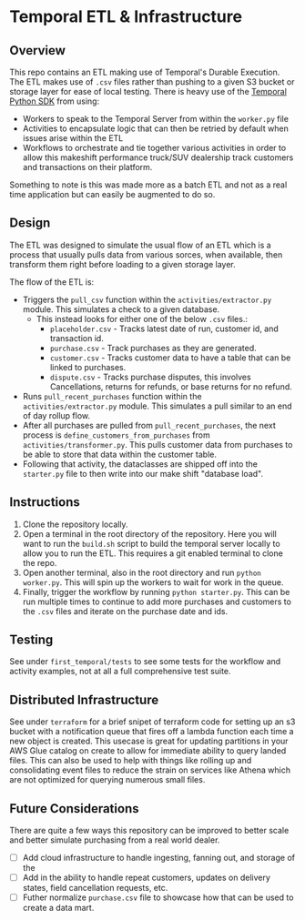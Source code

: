 # Temporal ETL & Infrastructure 

## Overview
This repo contains an ETL making use of Temporal's Durable Execution. The ETL makes use of `.csv` files rather than pushing to a given S3 bucket or storage layer for ease of local testing. There is heavy use of the [Temporal Python SDK](https://github.com/temporalio/sdk-python) from using:
* Workers to speak to the Temporal Server from within the `worker.py` file
* Activities to encapsulate logic that can then be retried by default when issues arise within the ETL
* Workflows to orchestrate and tie together various activities in order to allow this makeshift performance truck/SUV dealership track customers and transactions on their platform. 

Something to note is this was made more as a batch ETL and not as a real time application but can easily be augmented to do so. 

## Design
The ETL was designed to simulate the usual flow of an ETL which is a process that usually pulls data from various sorces, when available, then transform them right before loading to a given storage layer. 

The flow of the ETL is:
* Triggers the `pull_csv` function within the `activities/extractor.py` module. This simulates a check to a given database.
   * This instead looks for either one of the below `.csv` files.:
      * `placeholder.csv` - Tracks latest date of run, customer id, and transaction id. 
      * `purchase.csv` - Track purchases as they are generated.
      * `customer.csv` - Tracks customer data to have a table that can be linked to purchases.
      * `dispute.csv` - Tracks purchase disputes, this involves Cancellations, returns for refunds, or base returns for no refund.
* Runs `pull_recent_purchases` function within the `activities/extractor.py` module. This simulates a pull similar to an end of day rollup flow. 
* After all purchases are pulled from `pull_recent_purchases`, the next process is `define_customers_from_purchases` from `activities/transformer.py`. This pulls customer data from purchases to be able to store that data within the customer table.
* Following that activity, the dataclasses are shipped off into the `starter.py` file to then write into our make shift "database load".

## Instructions
1. Clone the repository locally.
2. Open a terminal in the root directory of the repository. Here you will want to run the `build.sh` script to build the temporal server locally to allow you to run the ETL. This requires a git enabled terminal to clone the repo.
3. Open another terminal, also in the root directory and run `python worker.py`. This will spin up the workers to wait for work in the queue.
4. Finally, trigger the workflow by running `python starter.py`. This can be run multiple times to continue to add more purchases and customers to the `.csv` files and iterate on the purchase date and ids. 

## Testing
See under `first_temporal/tests` to see some tests for the workflow and activity examples, not at all a full comprehensive test suite.

## Distributed Infrastructure
See under `terraform` for a brief snipet of terraform code for setting up an s3 bucket with a notification queue that fires off a lambda function each time a new object is created. This usecase is great for updating partitions in your AWS Glue catalog on create to allow for immediate ability to query landed files. This can also be used to help with things like rolling up and consolidating event files to reduce the strain on services like Athena which are not optimized for querying numerous small files.

## Future Considerations

There are quite a few ways this repository can be improved to better scale and better simulate purchasing from a real world dealer.

- [ ] Add cloud infrastructure to handle ingesting, fanning out, and storage of the 
- [ ] Add in the ability to handle repeat customers, updates on delivery states, field cancellation requests, etc.
- [ ] Futher normalize `purchase.csv` file to showcase how that can be used to create a data mart.